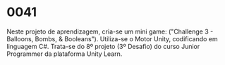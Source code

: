 # 0041
Neste projeto de aprendizagem, cria-se um mini game: ("Challenge 3 - Balloons, Bombs, &amp; Booleans"). Utiliza-se o Motor Unity, codificando em linguagem C#. Trata-se do 8º projeto (3º Desafio) do curso Junior Programmer da plataforma Unity Learn.
